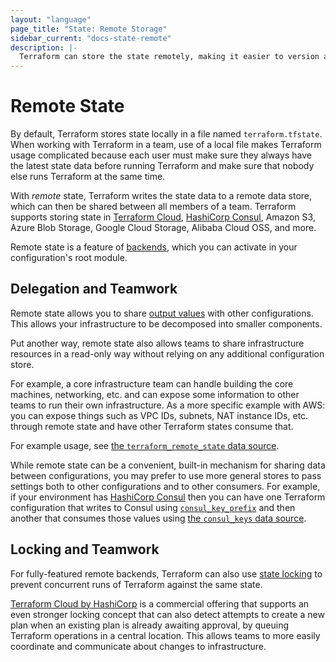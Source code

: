 ```yaml
---
layout: "language"
page_title: "State: Remote Storage"
sidebar_current: "docs-state-remote"
description: |-
  Terraform can store the state remotely, making it easier to version and work with in a team.
---
```


# Remote State

By default, Terraform stores state locally in a file named `terraform.tfstate`.
When working with Terraform in a team, use of a local file makes Terraform
usage complicated because each user must make sure they always have the latest
state data before running Terraform and make sure that nobody else runs
Terraform at the same time.

With _remote_ state, Terraform writes the state data to a remote data store,
which can then be shared between all members of a team. Terraform supports
storing state in [Terraform Cloud](https://www.hashicorp.com/products/terraform/),
[HashiCorp Consul](https://www.consul.io/), Amazon S3, Azure Blob Storage, Google Cloud Storage, Alibaba Cloud OSS, and more.

Remote state is a feature of [backends](/docs/backends), which you can activate
in your configuration's root module.

## Delegation and Teamwork

Remote state allows you to share
[output values](/docs/configuration/outputs.html) with other configurations.
This allows your infrastructure to be decomposed into smaller components.

Put another way, remote state also allows teams to share infrastructure
resources in a read-only way without relying on any additional configuration
store.

For example, a core infrastructure team can handle building the core
machines, networking, etc. and can expose some information to other
teams to run their own infrastructure. As a more specific example with AWS:
you can expose things such as VPC IDs, subnets, NAT instance IDs, etc. through
remote state and have other Terraform states consume that.

For example usage, see
[the `terraform_remote_state` data source](/docs/providers/terraform/d/remote_state.html).

While remote state can be a convenient, built-in mechanism for sharing data
between configurations, you may prefer to use more general stores to
pass settings both to other configurations and to other consumers. For example,
if your environment has [HashiCorp Consul](https://www.consul.io/) then you
can have one Terraform configuration that writes to Consul using
[`consul_key_prefix`](/docs/providers/consul/r/key_prefix.html) and then
another that consumes those values using
[the `consul_keys` data source](/docs/providers/consul/d/keys.html).

## Locking and Teamwork

For fully-featured remote backends, Terraform can also use
[state locking](/docs/state/locking.html) to prevent concurrent runs of
Terraform against the same state.

[Terraform Cloud by HashiCorp](https://www.hashicorp.com/products/terraform/)
is a commercial offering that supports an even stronger locking concept that
can also detect attempts to create a new plan when an existing plan is already
awaiting approval, by queuing Terraform operations in a central location.
This allows teams to more easily coordinate and communicate about changes to
infrastructure.
